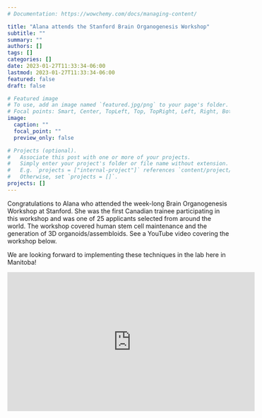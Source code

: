 ```yaml
---
# Documentation: https://wowchemy.com/docs/managing-content/

title: "Alana attends the Stanford Brain Organogenesis Workshop"
subtitle: ""
summary: ""
authors: []
tags: []
categories: []
date: 2023-01-27T11:33:34-06:00
lastmod: 2023-01-27T11:33:34-06:00
featured: false
draft: false

# Featured image
# To use, add an image named `featured.jpg/png` to your page's folder.
# Focal points: Smart, Center, TopLeft, Top, TopRight, Left, Right, BottomLeft, Bottom, BottomRight.
image:
  caption: ""
  focal_point: ""
  preview_only: false

# Projects (optional).
#   Associate this post with one or more of your projects.
#   Simply enter your project's folder or file name without extension.
#   E.g. `projects = ["internal-project"]` references `content/project/deep-learning/index.md`.
#   Otherwise, set `projects = []`.
projects: []
---
```

Congratulations to Alana who attended the week-long Brain Organogenesis Workshop at Stanford. She was the first Canadian trainee participating in this workshop and was one of 25 applicants selected from around the world. The workshop covered human stem cell maintenance and the generation of 3D organoids/assembloids. See a YouTube video covering the workshop below.

We are looking forward to implementing these techniques in the lab here in Manitoba!

<iframe width="560" height="315" src="https://www.youtube.com/embed/ZtGG3u-iuSc?si=Rl0OvPXJ3eVNYgUu" title="YouTube video player" frameborder="0" allow="accelerometer; autoplay; clipboard-write; encrypted-media; gyroscope; picture-in-picture; web-share" allowfullscreen></iframe>

